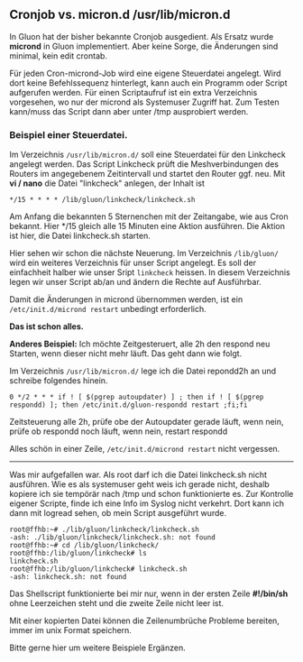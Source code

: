 ## Cronjob vs. micron.d /usr/lib/micron.d

In Gluon hat der bisher bekannte Cronjob ausgedient. Als Ersatz wurde **micrond** in Gluon implementiert.
Aber keine Sorge, die Änderungen sind minimal, kein edit crontab.

Für jeden Cron-micrond-Job wird eine eigene Steuerdatei angelegt. Wird dort keine Befehlssequenz hinterlegt, kann auch ein Programm oder Script aufgerufen werden.
Für einen Scriptaufruf ist ein extra Verzeichnis vorgesehen, wo nur der micrond als Systemuser Zugriff hat. Zum Testen kann/muss das Script dann aber unter /tmp ausprobiert werden.

### Beispiel einer Steuerdatei.
Im Verzeichnis `/usr/lib/micron.d/` soll eine Steuerdatei für den Linkcheck angelegt werden. Das Script Linkcheck prüft die Meshverbindungen des Routers im angegebenem Zeitintervall und startet den Router ggf. neu.
Mit  **vi / nano** die Datei "linkcheck" anlegen, der Inhalt ist
~~~
*/15 * * * * /lib/gluon/linkcheck/linkcheck.sh
~~~
Am Anfang die bekannten 5 Sternenchen mit der Zeitangabe, wie aus Cron bekannt. Hier */15 gleich alle 15 Minuten eine Aktion ausführen. Die Aktion ist hier, die Datei linkcheck.sh starten.

Hier sehen wir schon die nächste Neuerung. Im Verzeichnis `/lib/gluon/` wird ein weiteres Verzeichnis für unser Script angelegt.
Es soll der einfachheit halber wie unser Sript `linkcheck` heissen. In diesem Verzeichnis legen wir unser Script ab/an und ändern die Rechte auf Ausführbar.

Damit die Änderungen in micrond übernommen werden, ist ein `/etc/init.d/micrond restart` unbedingt erforderlich.

**Das ist schon alles.**

**Anderes Beispiel:** Ich möchte Zeitgesteruert, alle 2h den respond neu Starten, wenn dieser nicht mehr läuft. Das geht dann wie folgt.

Im Verzeichnis `/usr/lib/micron.d/` lege ich die Datei repondd2h an und schreibe folgendes hinein.

~~~
0 */2 * * * if ! [ $(pgrep autoupdater) ] ; then if ! [ $(pgrep respondd) ]; then /etc/init.d/gluon-respondd restart ;fi;fi
~~~
Zeitsteuerung alle 2h, prüfe obe der Autoupdater gerade läuft, wenn nein, prüfe ob respondd noch läuft, wenn nein, restart respondd

Alles schön in einer Zeile,  `/etc/init.d/micrond restart`  nicht vergessen.

---

Was mir aufgefallen war.
Als root darf ich die Datei linkcheck.sh nicht ausführen. Wie es als systemuser geht weis ich gerade nicht, deshalb kopiere ich sie tempörär nach /tmp und schon funktionierte es. Zur Kontrolle eigener Scripte, finde ich eine Info im Syslog nicht verkehrt. Dort kann ich dann mit logread sehen, ob mein Script ausgeführt wurde.

~~~
root@ffhb:~# ./lib/gluon/linkcheck/linkcheck.sh
-ash: ./lib/gluon/linkcheck/linkcheck.sh: not found
root@ffhb:~# cd /lib/gluon/linkcheck/
root@ffhb:/lib/gluon/linkcheck# ls
linkcheck.sh
root@ffhb:/lib/gluon/linkcheck# linkcheck.sh
-ash: linkcheck.sh: not found
~~~

Das Shellscript funktionierte bei mir nur, wenn in der ersten Zeile **#!/bin/sh** ohne Leerzeichen steht und die zweite Zeile nicht leer ist.

Mit einer kopierten Datei können die Zeilenumbrüche Probleme bereiten, immer im unix Format speichern.

Bitte gerne hier um weitere Beispiele Ergänzen.

